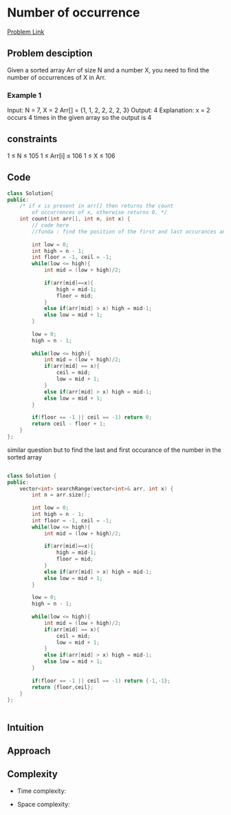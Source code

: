 # Number of occurrence

[Problem Link](https://www.geeksforgeeks.org/problems/number-of-occurrence2259/1)

## Problem desciption 
Given a sorted array Arr of size N and a number X, you need to find the number of occurrences of X in Arr.

### Example 1 

Input:
N = 7, X = 2
Arr[] = {1, 1, 2, 2, 2, 2, 3}
Output: 4
Explanation: x = 2 occurs 4 times in the given array so the output is 4


## constraints
1 ≤ N ≤ 105
1 ≤ Arr[i] ≤ 106
1 ≤ X ≤ 106

## Code
```cpp
class Solution{
public:	
	/* if x is present in arr[] then returns the count
		of occurrences of x, otherwise returns 0. */
	int count(int arr[], int n, int x) {
	    // code here
	    //funda : find the position of the first and last occurances and get the count
	    
	    int low = 0;
	    int high = n - 1;
	    int floor = -1, ceil = -1;
	    while(low <= high){
	        int mid = (low + high)/2;
	        
	        if(arr[mid]==x){
                high = mid-1;
                floor = mid;
	        }
	        else if(arr[mid] > x) high = mid-1;
	        else low = mid + 1;
	    }
	    
	    low = 0;
	    high = n - 1;
	    
	    while(low <= high){
	        int mid = (low + high)/2;
	        if(arr[mid] == x){
	            ceil = mid;
	            low = mid + 1;
	        }
	        else if(arr[mid] > x) high = mid-1;
	        else low = mid + 1;
	    }
	    
	    if(floor == -1 || ceil == -1) return 0;
	    return ceil - floor + 1;
	}
};

```

similar question but to find the last and first occurance of the number in  the sorted array


``` cpp

class Solution {
public:
    vector<int> searchRange(vector<int>& arr, int x) {
        int n = arr.size();
	    
	    int low = 0;
	    int high = n - 1;
	    int floor = -1, ceil = -1;
	    while(low <= high){
	        int mid = (low + high)/2;
	        
	        if(arr[mid]==x){
                high = mid-1;
                floor = mid;
	        }
	        else if(arr[mid] > x) high = mid-1;
	        else low = mid + 1;
	    }
	    
	    low = 0;
	    high = n - 1;
	    
	    while(low <= high){
	        int mid = (low + high)/2;
	        if(arr[mid] == x){
	            ceil = mid;
	            low = mid + 1;
	        }
	        else if(arr[mid] > x) high = mid-1;
	        else low = mid + 1;
	    }
	    
	    if(floor == -1 || ceil == -1) return {-1,-1};
	    return {floor,ceil};
	}
};



```

## Intuition


## Approach


## Complexity
- Time complexity:


- Space complexity:

